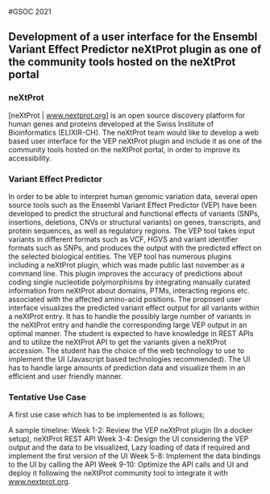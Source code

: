 #GSOC 2021 

## Development of a user interface for the Ensembl Variant Effect Predictor neXtProt plugin as one of the  community tools hosted on the neXtProt portal

### neXtProt

[neXtProt | www.nextprot.org] is an open source discovery platform for human genes and proteins developed at the Swiss Institute of Bioinformatics (ELIXIR-CH). The neXtProt team would like to develop a web based user interface for the VEP neXtProt plugin and include it as one of the  community tools hosted on the neXtProt portal, in order to improve its accessibility.

### Variant Effect Predictor

In order to be able to interpret human genomic variation data, several open source tools such as the Ensembl Variant Effect Predictor (VEP) have been developed to predict the structural and functional effects of variants (SNPs, insertions, deletions, CNVs or structural variants) on genes, transcripts, and protein sequences, as well as regulatory regions. The VEP tool takes input variants in different formats such as VCF, HGVS and variant identifier formats such as SNPs, and produces the output with the predicted effect on the selected biological entities. The VEP tool has numerous plugins including a neXtProt plugin, which was made public last november as a command line. This plugin improves the accuracy of predictions  about coding single nucleotide polymorphisms by integrating manually curated information from neXtProt about domains, PTMs, interacting regions etc. associated with the affected amino-acid positions. 
The proposed user interface visualizes the predicted variant effect output for all variants within a neXtProt entry. It has to handle the possibly large number of variants in the neXtProt entry and handle the corresponding large VEP output in an optimal manner. The student is expected to have knowledge in REST APIs and to utilize the neXtProt API to get the variants given a neXtProt accession. The student has the choice of the web technology to use to implement the UI (Javascript based technologies recommended). The UI has to handle large amounts of prediction data and visualize them in an efficient and user friendly manner.

### Tentative Use Case

A first use case which has to be implemented is as follows;


A sample timeline:
Week 1-2: Review the VEP neXtProt plugin (In a docker setup), neXtProt REST API 
Week 3-4: Design the UI considering the VEP output and the data to be visualized, Lazy loading of data if required and implement the first version of the UI
Week 5-8: Implement the data bindings to the UI by calling the API
Week 9-10: Optimize the API calls and UI and deploy it following the neXtProt community tool to integrate it with www.nextprot.org.
